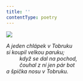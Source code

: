 ```yaml
---
title: ''
contentType: poetry
---
```


<section>

![](../Images/110.jpg)

_A jeden chlápek v Tobruku  
si koupil velkou paruku;  
         když se dal na pochod,  
         čouhal z ní jen pár bot  
a špička nosu v Tobruku._

</section>
